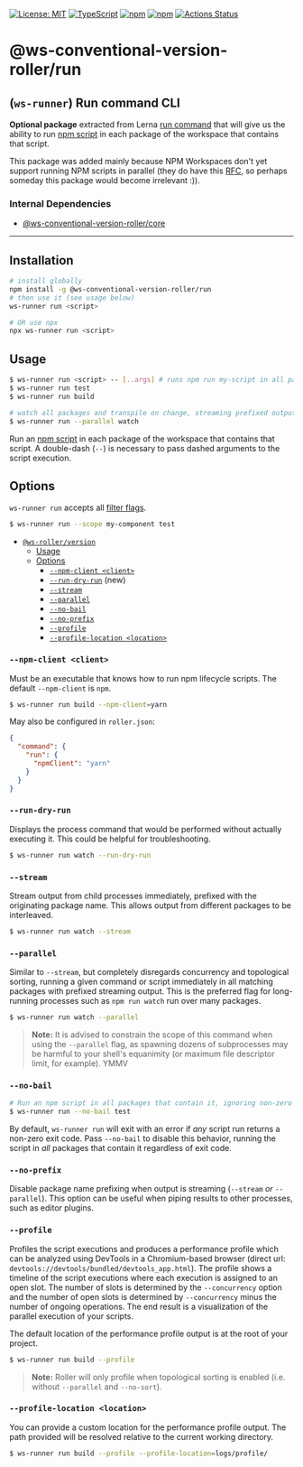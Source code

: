 [![License: MIT](https://img.shields.io/badge/License-MIT-yellow.svg)](https://opensource.org/licenses/MIT)
[![TypeScript](https://img.shields.io/badge/%3C%2F%3E-TypeScript-%230074c1.svg)](http://www.typescriptlang.org/)
[![npm](https://img.shields.io/npm/v/@ws-conventional-version-roller/run.svg?color=forest)](https://www.npmjs.com/package/@ws-conventional-version-roller/run)
[![npm](https://img.shields.io/npm/dy/@ws-conventional-version-roller/run?color=forest)](https://www.npmjs.com/package/@ws-conventional-version-roller/run)
[![Actions Status](https://github.com/ghiscoding/ws-conventional-version-roller/workflows/CI%20Build/badge.svg)](https://github.com/ghiscoding/ws-conventional-version-roller/actions)

# @ws-conventional-version-roller/run
## (`ws-runner`) Run command CLI

**Optional package** extracted from Lerna [run command](https://github.com/lerna/lerna/tree/main/commands/run) that will give us the ability to run [npm script](https://docs.npmjs.com/misc/scripts) in each package of the workspace that contains that script. 

This package was added mainly because NPM Workspaces don't yet support running NPM scripts in parallel (they do have this [RFC](https://github.com/npm/rfcs/issues/190), so perhaps someday this package would become irrelevant :)).

### Internal Dependencies
- [@ws-conventional-version-roller/core](https://github.com/ghiscoding/ws-conventional-version-roller/tree/main/packages/core)

---

## Installation 
```sh
# install globally
npm install -g @ws-conventional-version-roller/run
# then use it (see usage below)
ws-runner run <script>

# OR use npx
npx ws-runner run <script>
```

## Usage

```sh
$ ws-runner run <script> -- [..args] # runs npm run my-script in all packages that have it
$ ws-runner run test
$ ws-runner run build

# watch all packages and transpile on change, streaming prefixed output
$ ws-runner run --parallel watch
```

Run an [npm script](https://docs.npmjs.com/misc/scripts) in each package of the workspace that contains that script. A double-dash (`--`) is necessary to pass dashed arguments to the script execution.

## Options

`ws-runner run` accepts all [filter flags](https://www.npmjs.com/package/@lerna/filter-options).

```sh
$ ws-runner run --scope my-component test
```

- [`@ws-roller/version`](#ws-rollerversion)
  - [Usage](#usage)
  - [Options](#options)
    - [`--npm-client <client>`](#--npm-client-client)
    - [`--run-dry-run`](#--run-dry-run) (new)
    - [`--stream`](#--stream)
    - [`--parallel`](#--parallel)
    - [`--no-bail`](#--no-bail)
    - [`--no-prefix`](#--no-prefix)
    - [`--profile`](#--profile)
    - [`--profile-location <location>`](#--profile-location-location)

### `--npm-client <client>`

Must be an executable that knows how to run npm lifecycle scripts.
The default `--npm-client` is `npm`.

```sh
$ ws-runner run build --npm-client=yarn
```

May also be configured in `roller.json`:

```json
{
  "command": {
    "run": {
      "npmClient": "yarn"
    }
  }
}
```

### `--run-dry-run`

Displays the process command that would be performed without actually executing it. This could be helpful for troubleshooting.

```sh
$ ws-runner run watch --run-dry-run
```

### `--stream`

Stream output from child processes immediately, prefixed with the originating
package name. This allows output from different packages to be interleaved.

```sh
$ ws-runner run watch --stream
```

### `--parallel`

Similar to `--stream`, but completely disregards concurrency and topological sorting, running a given command or script immediately in all matching packages with prefixed streaming output. This is the preferred flag for long-running processes such as `npm run watch` run over many packages.

```sh
$ ws-runner run watch --parallel
```

> **Note:** It is advised to constrain the scope of this command when using
> the `--parallel` flag, as spawning dozens of subprocesses may be
> harmful to your shell's equanimity (or maximum file descriptor limit,
> for example). YMMV

### `--no-bail`

```sh
# Run an npm script in all packages that contain it, ignoring non-zero (error) exit codes
$ ws-runner run --no-bail test
```

By default, `ws-runner run` will exit with an error if _any_ script run returns a non-zero exit code.
Pass `--no-bail` to disable this behavior, running the script in _all_ packages that contain it regardless of exit code.

### `--no-prefix`

Disable package name prefixing when output is streaming (`--stream` _or_ `--parallel`).
This option can be useful when piping results to other processes, such as editor plugins.

### `--profile`

Profiles the script executions and produces a performance profile which can be analyzed using DevTools in a
Chromium-based browser (direct url: `devtools://devtools/bundled/devtools_app.html`). The profile shows a timeline of
the script executions where each execution is assigned to an open slot. The number of slots is determined by the
`--concurrency` option and the number of open slots is determined by `--concurrency` minus the number of ongoing
operations. The end result is a visualization of the parallel execution of your scripts.

The default location of the performance profile output is at the root of your project.

```sh
$ ws-runner run build --profile
```

> **Note:** Roller will only profile when topological sorting is enabled (i.e. without `--parallel` and `--no-sort`).

### `--profile-location <location>`

You can provide a custom location for the performance profile output. The path provided will be resolved relative to the current working directory.

```sh
$ ws-runner run build --profile --profile-location=logs/profile/
```
